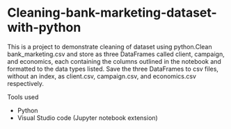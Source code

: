# Cleaning-bank-marketing-dataset-with-python

This is a project to demonstrate cleaning of dataset using python.Clean bank_marketing.csv and store as three DataFrames called client, campaign, and economics, each containing the columns outlined in the notebook and formatted to the data types listed. Save the three DataFrames to csv files, without an index, as client.csv, campaign.csv, and economics.csv respectively.

Tools used
* Python
* Visual Studio code (Jupyter notebook extension)




